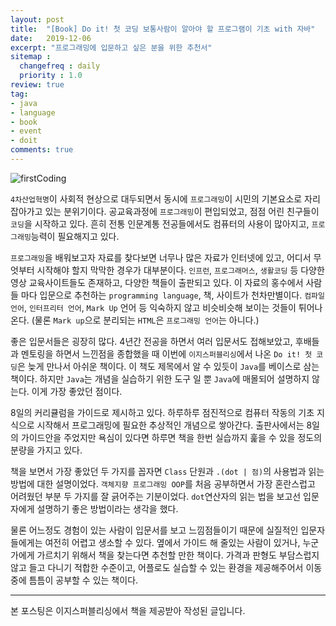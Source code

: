 ```yaml
---
layout: post
title:  "[Book] Do it! 첫 코딩 보통사람이 알아야 할 프로그램이 기초 with 자바"
date:   2019-12-06
excerpt: "프로그래밍에 입문하고 싶은 분을 위한 추천서"
sitemap :
  changefreq : daily
  priority : 1.0
review: true
tag:
- java
- language
- book
- event
- doit
comments: true
---
```


![firstCoding](https://sihan-son.github.io/public/book/easy/firstCoding.jfif)

`4차산업혁명`이 사회적 현상으로 대두되면서 동시에 `프로그래밍`이 시민의 기본요소로 자리잡아가고 있는 분위기이다. 공교육과정에 `프로그래밍`이 편입되었고, 점점 어린 친구들이 `코딩`을 시작하고 있다. 흔히 전통 인문계통 전공들에서도 컴퓨터의 사용이 많아지고, `프로그래밍`능력이 필요해지고 있다.  

`프로그래밍`을 배워보고자 자료를 찾다보면 너무나 많은 자료가 인터넷에 있고, 어디서 무엇부터 시작해야 할지 막막한 경우가 대부분이다. `인프런`, `프로그래머스`, `생활코딩` 등 다양한 영상 교육사이트들도 존재하고, 다양한 책들이 출판되고 있다. 이 자료의 홍수에서 사람들 마다 입문으로 추천하는 `programming language`, 책, 사이트가 천차만별이다. `컴파일 언어`, `인터프리터 언어`, `Mark Up` 언어 등 익숙하지 않고 비슷비슷해 보이는 것들이 튀어나온다. (물론 `Mark up`으로 분리되는 `HTML`은 `프로그래밍 언어`는 아니다.)  

좋은 입문서들은 굉장히 많다. 4년간 전공을 하면서 여러 입문서도 접해보았고, 후배들과 멘토링을 하면서 느낀점을 종합했을 때 이번에 `이지스퍼블리싱`에서 나온 `Do it! 첫 코딩`은 늦게 만나서 아쉬운 책이다. 이 책도 제목에서 알 수 있듯이 `Java`를  베이스로 삼는 책이다. 하지만 `Java`는 개념을 실습하기 위한 도구 일 뿐 `Java`에 매몰되어 설명하지 않는다. 이게 가장 좋았던 점이다.  

8일의 커리큘럼을 가이드로 제시하고 있다. 하루하루 점진적으로 컴퓨터 작동의 기초 지식으로 시작해서 프로그래밍에 필요한 추상적인 개념으로 쌓아간다. 출판사에서는 8일의 가이드안을 주었지만 욕심이 있다면 하루면 책을 한번 실습까지 훑을 수 있을 정도의 분량을 가지고 있다. 

책을 보면서 가장 좋았던 두 가지를 꼽자면 `Class` 단원과 `.(dot | 점)`의 사용법과 읽는 방법에 대한 설명이었다. `객체지향 프로그래밍 OOP`를 처음 공부하면서 가장 혼란스럽고 어려웠던 부분 두 가지를 잘 긁어주는 기분이었다. `dot`연산자의 읽는 법을 보고선 입문자에게 설명하기 좋은 방법이라는 생각을 했다.  

물론 어느정도 경험이 있는 사람이 입문서를 보고 느낌점들이기 때문에 실질적인 입문자들에게는 여전히 어렵고 생소할 수 있다. 옆에서 가이드 해 줄있는 사람이 있거나, 누군가에게 가르치기 위해서 책을 찾는다면 추천할 만한 책이다. 가격과 판형도 부담스럽지 않고 들고 다니기 적합한 수준이고, 어플로도 실습할 수 있는 환경을 제공해주어서 이동중에 틈틈이 공부할 수 있는 책이다. 

---

본 포스팅은 이지스퍼블리싱에서 책을 제공받아 작성된 글입니다.